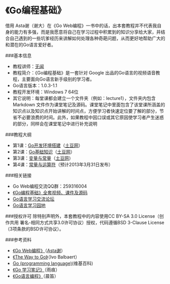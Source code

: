 《Go编程基础》
==========================
借用 Asta谢（谢大）在《Go Web编程》一书中的话，出本套教程并不代表我自身的能力有多强，而是我愿意将自己在学习过程中积累到的知识分享给大家，并结合自己遇到的一些坑爹经历来讲解如何处理各种奇葩问题，从而更好地帮助广大的和潜在的Go语言爱好者。

###基本信息
- 教程讲师：[无闻](http://t.qq.com/joe2010xtmf)
- 教程简介：《Go编程基础》是一套针对 Google 出品的Go语言的视频语音教程，主要面向Go语言新手级别的学习者。
- Go语言版本：1.0.3-1.1
- 教程开发环境：Windows 7 64位
- 其它说明：每堂课都会建立一个文件夹（例如：lecture1），文件夹内包含 Markdown 文件作为课堂笔记及源码。课堂笔记中里面包含了该堂课所涵盖的知识点以及知识点开始讲解的时间点，方便学习者快速定位要了解的部分，节省不必要浪费的时间。此外，如果教程中因口误或其它原因使学习者产生迷惑的部分，同样会在课堂笔记中进行补充说明

###教程大纲
- 第1课：[Go开发环境搭建](lecture1/lecture1.md)（[土豆网](http://www.tudou.com/programs/view/hlDq2A0vNes/)）
- 第2课：[Go基础知识](lecture2/lecture2.md)（[土豆网](http://www.tudou.com/programs/view/ENEFKbYHZu4/)）
- 第3课：[变量与常量](lecture3/lecture3.md)（[土豆网](http://www.tudou.com/programs/view/BTCIl3pJq1E/)）
- 第4课：[常量与运算符](lecture4/lecture4.md)（预计2013年3月31日发布）

###相关链接
- Go Web编程交流QQ群：259316004
- [《Go编程基础》全套视频、课件及源码](http://pan.baidu.com/share/link?shareid=393899&uk=822891499)
- [Go语言学习交流论坛](http://bbs.gocn.im/forum.php)
- [Go语言学习园地](http://studygolang.com/)

###授权许可
除特别声明外，本套教程中的内容使用CC BY-SA 3.0 License（创作共用 署名-相同方式共享3.0许可协议）授权，代码遵循BSD 3-Clause License（3项条款的BSD许可协议）。

###参考资料
- [《Go Web编程》](https://github.com/astaxie/build-web-application-with-golang)（[Asta谢](https://github.com/astaxie)）
- [《The Way to Go》](http://download.csdn.net/download/kukucckku/4394839)（Ivo Balbaert）
- [Go (programming language)](http://en.wikipedia.org/wiki/Go_%28programming_language%29)(维基百科)
- [《Go 学习笔记》](http://bbs.gocn.im/thread-8-1-1.html)（雨痕）
- [《Go语言编程》](http://bbs.gocn.im/thread-153-1-1.html)（晨笛）